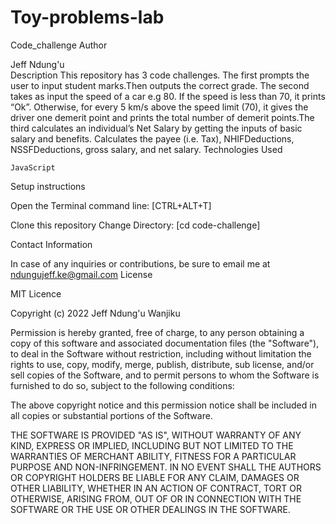 # Toy-problems-lab

Code_challenge
Author

Jeff Ndung'u      
Description 
This repository has 3 code challenges. The first prompts the user to input student marks.Then outputs the correct grade. The second takes as input the speed of a car e.g 80. If the speed is less than 70, it prints “Ok”. Otherwise, for every 5 km/s above the speed limit (70), it gives the driver one demerit point and prints the total number of demerit points.The third calculates an individual’s Net Salary by getting the inputs of basic salary and benefits. Calculates the payee (i.e. Tax), NHIFDeductions, NSSFDeductions, gross salary, and net salary.
Technologies Used

    JavaScript

Setup instructions

Open the Terminal command line: [CTRL+ALT+T]

Clone this repository
Change Directory: [cd code-challenge]


Contact Information

In case of any inquiries or contributions, be sure to email me at ndungujeff.ke@gmail.com
License

  MIT Licence

  Copyright (c) 2022 Jeff Ndung'u Wanjiku

  Permission is hereby granted, free of charge, to any person obtaining a copy
  of this software and associated documentation files (the "Software"), to deal
  in the Software without restriction, including without limitation the rights
  to use, copy, modify, merge, publish, distribute, sub license, and/or sell
  copies of the Software, and to permit persons to whom the Software is
  furnished to do so, subject to the following conditions:

  The above copyright notice and this permission notice shall be included in all
  copies or substantial portions of the Software.

  THE SOFTWARE IS PROVIDED "AS IS", WITHOUT WARRANTY OF ANY KIND, EXPRESS OR
  IMPLIED, INCLUDING BUT NOT LIMITED TO THE WARRANTIES OF MERCHANT ABILITY,
  FITNESS FOR A PARTICULAR PURPOSE AND NON-INFRINGEMENT. IN NO EVENT SHALL THE
  AUTHORS OR COPYRIGHT HOLDERS BE LIABLE FOR ANY CLAIM, DAMAGES OR OTHER
  LIABILITY, WHETHER IN AN ACTION OF CONTRACT, TORT OR OTHERWISE, ARISING FROM,
  OUT OF OR IN CONNECTION WITH THE SOFTWARE OR THE USE OR OTHER DEALINGS IN THE
  SOFTWARE.